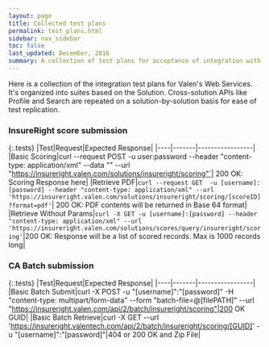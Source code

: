 ```yaml
---
layout: page
title: Collected test plans
permalink: test_plans.html
sidebar: nav_sidebar
toc: false
last_updated: December, 2016
summary: A collection of test plans for acceptance of integration with Valen Analytics
---
```


Here is a collection of the integration test plans for Valen's Web Services. It's organized into suites based on the Solution. Cross-solution APIs like Profile and Search are repeated on a solution-by-solution basis for ease of test replication.

### InsureRight score submission

{:.tests}
|Test|Request|Expected Response|
|----|-------|-----------------|
|Basic Scoring|curl --request POST -u user:password --header "content-type: application/xml" --data "" --url "https://insureright.valen.com/solutions/insureright/scoring"`| 200 OK: Scoring Response here|
|Retrieve PDF|`curl --request GET  -u [username]:[password] --header "content-type: application/xml" --url 'https://insureright.valen.com/solutions/insureright/scoring/[scoreID]?format=pdf'`| 200 OK: PDF contents will be returned in Base 64 format|
|Retrieve Without Params|`curl -X GET -u [username]:[password] --header "content-type: application/xml" --url 'https://insureright.valen.com/solutions/scores/query/insureright/scoring'`|200 OK: Response will be a list of scored records. Max is 1000 records long|


### CA Batch submission

{:.tests}
|Test|Request|Expected Response|
|----|-------|-----------------|
|Basic Batch Submit|curl -X POST -u "[username]":"[password]" -H "content-type: multipart/form-data" --form "batch-file=@[filePATH]" --url "https://insureright.valen.com/api/2/batch/insureright/scoring"|200 OK GUID|
|Basic Batch Retrieve|curl -X GET --url 'https://insureright.valentech.com/api/2/batch/insureright/scoring/[GUID]' -u "[username]":"[password]"|404 or 200 OK and Zip File|